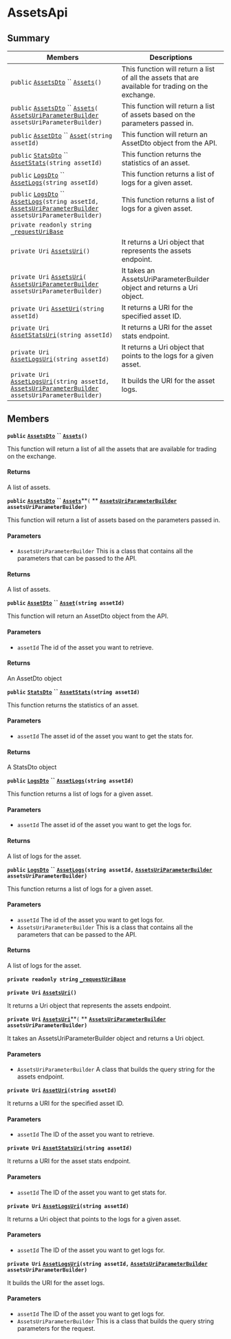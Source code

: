 # AssetsApi

## Summary

| Members                                                                                                                                                                                                                                                                                                                                                                 | Descriptions                                                                                       |
| ----------------------------------------------------------------------------------------------------------------------------------------------------------------------------------------------------------------------------------------------------------------------------------------------------------------------------------------------------------------------- | -------------------------------------------------------------------------------------------------- |
| `public` [`AssetsDto`](AtomicMarketApiClient--Assets--AssetsDto.md) `` [`Assets`](AtomicMarketApiClient--Assets--AssetsApi.md#class\_atomic\_market\_api\_client\_1\_1\_assets\_1\_1\_assets\_api\_1acdb8d694084b095eb723eeaeb4c23adc)`()`                                                                                                                              | This function will return a list of all the assets that are available for trading on the exchange. |
| `public` [`AssetsDto`](AtomicMarketApiClient--Assets--AssetsDto.md) `` [`Assets`](AtomicMarketApiClient--Assets--AssetsApi.md#class\_atomic\_market\_api\_client\_1\_1\_assets\_1\_1\_assets\_api\_1adc55e98828b607f5b6163cf6f571a2e0)`(` [`AssetsUriParameterBuilder`](AtomicMarketApiClient--Assets--AssetsUriParameterBuilder.md) `assetsUriParameterBuilder)`       | This function will return a list of assets based on the parameters passed in.                      |
| `public` [`AssetDto`](AtomicMarketApiClient--Assets--AssetDto.md) `` [`Asset`](AtomicMarketApiClient--Assets--AssetsApi.md#class\_atomic\_market\_api\_client\_1\_1\_assets\_1\_1\_assets\_api\_1a8e72956dc29bff81c4855bf7c82c1959)`(string assetId)`                                                                                                                   | This function will return an AssetDto object from the API.                                         |
| `public` [`StatsDto`](AtomicMarketApiClient--StatsDto.md) `` [`AssetStats`](AtomicMarketApiClient--Assets--AssetsApi.md#class\_atomic\_market\_api\_client\_1\_1\_assets\_1\_1\_assets\_api\_1a77880d824d173d2d7d5a205eee08a90e)`(string assetId)`                                                                                                                      | This function returns the statistics of an asset.                                                  |
| `public` [`LogsDto`](AtomicMarketApiClient--LogsDto.md) `` [`AssetLogs`](AtomicMarketApiClient--Assets--AssetsApi.md#class\_atomic\_market\_api\_client\_1\_1\_assets\_1\_1\_assets\_api\_1a7185cc74320faa73cbd1bdb5244002c5)`(string assetId)`                                                                                                                         | This function returns a list of logs for a given asset.                                            |
| `public` [`LogsDto`](AtomicMarketApiClient--LogsDto.md) `` [`AssetLogs`](AtomicMarketApiClient--Assets--AssetsApi.md#class\_atomic\_market\_api\_client\_1\_1\_assets\_1\_1\_assets\_api\_1a4fe06e212c3432f70ecdb650d47a4a1d)`(string assetId,` [`AssetsUriParameterBuilder`](AtomicMarketApiClient--Assets--AssetsUriParameterBuilder.md) `assetsUriParameterBuilder)` | This function returns a list of logs for a given asset.                                            |
| `private readonly string` [`_requestUriBase`](AtomicMarketApiClient--Assets--AssetsApi.md#class\_atomic\_market\_api\_client\_1\_1\_assets\_1\_1\_assets\_api\_1a1854c4909a1013a684af16fb52e8a387)                                                                                                                                                                      |                                                                                                    |
| `private Uri` [`AssetsUri`](AtomicMarketApiClient--Assets--AssetsApi.md#class\_atomic\_market\_api\_client\_1\_1\_assets\_1\_1\_assets\_api\_1ae492984f10f05c5b2c55dff3eeac11c1)`()`                                                                                                                                                                                    | It returns a Uri object that represents the assets endpoint.                                       |
| `private Uri` [`AssetsUri`](AtomicMarketApiClient--Assets--AssetsApi.md#class\_atomic\_market\_api\_client\_1\_1\_assets\_1\_1\_assets\_api\_1af05b4c0efc0e0c3c29cfe110a2db404f)`(` [`AssetsUriParameterBuilder`](AtomicMarketApiClient--Assets--AssetsUriParameterBuilder.md) `assetsUriParameterBuilder)`                                                             | It takes an AssetsUriParameterBuilder object and returns a Uri object.                             |
| `private Uri` [`AssetUri`](AtomicMarketApiClient--Assets--AssetsApi.md#class\_atomic\_market\_api\_client\_1\_1\_assets\_1\_1\_assets\_api\_1aad28b71538e9bb09f0d021d107cb77ad)`(string assetId)`                                                                                                                                                                       | It returns a URI for the specified asset ID.                                                       |
| `private Uri` [`AssetStatsUri`](AtomicMarketApiClient--Assets--AssetsApi.md#class\_atomic\_market\_api\_client\_1\_1\_assets\_1\_1\_assets\_api\_1a42f959437e709f64ce97e7a7c8c02466)`(string assetId)`                                                                                                                                                                  | It returns a URI for the asset stats endpoint.                                                     |
| `private Uri` [`AssetLogsUri`](AtomicMarketApiClient--Assets--AssetsApi.md#class\_atomic\_market\_api\_client\_1\_1\_assets\_1\_1\_assets\_api\_1ac8295373df37326f5ccd5a9511ed9e2e)`(string assetId)`                                                                                                                                                                   | It returns a Uri object that points to the logs for a given asset.                                 |
| `private Uri` [`AssetLogsUri`](AtomicMarketApiClient--Assets--AssetsApi.md#class\_atomic\_market\_api\_client\_1\_1\_assets\_1\_1\_assets\_api\_1ac05cfb4a5ff1c123d460a6999935c0cc)`(string assetId,` [`AssetsUriParameterBuilder`](AtomicMarketApiClient--Assets--AssetsUriParameterBuilder.md) `assetsUriParameterBuilder)`                                           | It builds the URI for the asset logs.                                                              |

## Members

**`public`** [**`AssetsDto`**](AtomicMarketApiClient--Assets--AssetsDto.md) **``** [**`Assets`**](AtomicMarketApiClient--Assets--AssetsApi.md#class\_atomic\_market\_api\_client\_1\_1\_assets\_1\_1\_assets\_api\_1acdb8d694084b095eb723eeaeb4c23adc)**`()`**

This function will return a list of all the assets that are available for trading on the exchange.

#### Returns

A list of assets.

**`public`** [**`AssetsDto`**](AtomicMarketApiClient--Assets--AssetsDto.md) **``** [**`Assets`**](AtomicMarketApiClient--Assets--AssetsApi.md#class\_atomic\_market\_api\_client\_1\_1\_assets\_1\_1\_assets\_api\_1adc55e98828b607f5b6163cf6f571a2e0)**`(` ** [**`AssetsUriParameterBuilder`**](AtomicMarketApiClient--Assets--AssetsUriParameterBuilder.md) **`assetsUriParameterBuilder)`**

This function will return a list of assets based on the parameters passed in.

#### Parameters

* `AssetsUriParameterBuilder` This is a class that contains all the parameters that can be passed to the API.

#### Returns

A list of assets.

**`public`** [**`AssetDto`**](AtomicMarketApiClient--Assets--AssetDto.md) **``** [**`Asset`**](AtomicMarketApiClient--Assets--AssetsApi.md#class\_atomic\_market\_api\_client\_1\_1\_assets\_1\_1\_assets\_api\_1a8e72956dc29bff81c4855bf7c82c1959)**`(string assetId)`**

This function will return an AssetDto object from the API.

#### Parameters

* `assetId` The id of the asset you want to retrieve.

#### Returns

An AssetDto object

**`public`** [**`StatsDto`**](AtomicMarketApiClient--StatsDto.md) **``** [**`AssetStats`**](AtomicMarketApiClient--Assets--AssetsApi.md#class\_atomic\_market\_api\_client\_1\_1\_assets\_1\_1\_assets\_api\_1a77880d824d173d2d7d5a205eee08a90e)**`(string assetId)`**

This function returns the statistics of an asset.

#### Parameters

* `assetId` The asset id of the asset you want to get the stats for.

#### Returns

A StatsDto object

**`public`** [**`LogsDto`**](AtomicMarketApiClient--LogsDto.md) **``** [**`AssetLogs`**](AtomicMarketApiClient--Assets--AssetsApi.md#class\_atomic\_market\_api\_client\_1\_1\_assets\_1\_1\_assets\_api\_1a7185cc74320faa73cbd1bdb5244002c5)**`(string assetId)`**

This function returns a list of logs for a given asset.

#### Parameters

* `assetId` The asset id of the asset you want to get the logs for.

#### Returns

A list of logs for the asset.

**`public`** [**`LogsDto`**](AtomicMarketApiClient--LogsDto.md) **``** [**`AssetLogs`**](AtomicMarketApiClient--Assets--AssetsApi.md#class\_atomic\_market\_api\_client\_1\_1\_assets\_1\_1\_assets\_api\_1a4fe06e212c3432f70ecdb650d47a4a1d)**`(string assetId,`** [**`AssetsUriParameterBuilder`**](AtomicMarketApiClient--Assets--AssetsUriParameterBuilder.md) **`assetsUriParameterBuilder)`**

This function returns a list of logs for a given asset.

#### Parameters

* `assetId` The id of the asset you want to get logs for.
* `AssetsUriParameterBuilder` This is a class that contains all the parameters that can be passed to the API.

#### Returns

A list of logs for the asset.

**`private readonly string`** [**`_requestUriBase`**](AtomicMarketApiClient--Assets--AssetsApi.md#class\_atomic\_market\_api\_client\_1\_1\_assets\_1\_1\_assets\_api\_1a1854c4909a1013a684af16fb52e8a387)

**`private Uri`** [**`AssetsUri`**](AtomicMarketApiClient--Assets--AssetsApi.md#class\_atomic\_market\_api\_client\_1\_1\_assets\_1\_1\_assets\_api\_1ae492984f10f05c5b2c55dff3eeac11c1)**`()`**

It returns a Uri object that represents the assets endpoint.

**`private Uri`** [**`AssetsUri`**](AtomicMarketApiClient--Assets--AssetsApi.md#class\_atomic\_market\_api\_client\_1\_1\_assets\_1\_1\_assets\_api\_1af05b4c0efc0e0c3c29cfe110a2db404f)**`(` ** [**`AssetsUriParameterBuilder`**](AtomicMarketApiClient--Assets--AssetsUriParameterBuilder.md) **`assetsUriParameterBuilder)`**

It takes an AssetsUriParameterBuilder object and returns a Uri object.

#### Parameters

* `AssetsUriParameterBuilder` A class that builds the query string for the assets endpoint.

**`private Uri`** [**`AssetUri`**](AtomicMarketApiClient--Assets--AssetsApi.md#class\_atomic\_market\_api\_client\_1\_1\_assets\_1\_1\_assets\_api\_1aad28b71538e9bb09f0d021d107cb77ad)**`(string assetId)`**

It returns a URI for the specified asset ID.

#### Parameters

* `assetId` The ID of the asset you want to retrieve.

**`private Uri`** [**`AssetStatsUri`**](AtomicMarketApiClient--Assets--AssetsApi.md#class\_atomic\_market\_api\_client\_1\_1\_assets\_1\_1\_assets\_api\_1a42f959437e709f64ce97e7a7c8c02466)**`(string assetId)`**

It returns a URI for the asset stats endpoint.

#### Parameters

* `assetId` The ID of the asset you want to get stats for.

**`private Uri`** [**`AssetLogsUri`**](AtomicMarketApiClient--Assets--AssetsApi.md#class\_atomic\_market\_api\_client\_1\_1\_assets\_1\_1\_assets\_api\_1ac8295373df37326f5ccd5a9511ed9e2e)**`(string assetId)`**

It returns a Uri object that points to the logs for a given asset.

#### Parameters

* `assetId` The ID of the asset you want to get logs for.

**`private Uri`** [**`AssetLogsUri`**](AtomicMarketApiClient--Assets--AssetsApi.md#class\_atomic\_market\_api\_client\_1\_1\_assets\_1\_1\_assets\_api\_1ac05cfb4a5ff1c123d460a6999935c0cc)**`(string assetId,`** [**`AssetsUriParameterBuilder`**](AtomicMarketApiClient--Assets--AssetsUriParameterBuilder.md) **`assetsUriParameterBuilder)`**

It builds the URI for the asset logs.

#### Parameters

* `assetId` The ID of the asset you want to get logs for.
* `AssetsUriParameterBuilder` This is a class that builds the query string parameters for the request.
